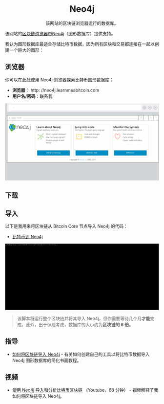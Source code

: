 # <center>Neo4j</center>

<center>该网站的区块链浏览器运行的数据库。</center>

该网站的[区块链浏览器](https://learnmeabitcoin.com/explorer/)由[Neo4j](https://neo4j.com/)（图形数据库）提供支持。

我认为图形数据库最适合存储比特币数据，因为所有区块和交易都连接在一起以创建一个巨大的图形：

## 浏览器

你可以在此处使用 Neo4j 浏览器探索比特币图形数据库：
* **浏览器**： http: //neo4j.learnmeabitcoin.com
* **用户名/密码**：联系我

![browser.gif](img/browser.gif)

## 下载

## 导入

以下是我用来将区块链从 Bitcoin Core 节点导入 Neo4j 的代码：

* [比特币到 Neo4j](https://github.com/in3rsha/bitcoin-to-neo4j)

![import.gif](img/import.gif)


>该脚本将运行整个区块链并将其导入 Neo4j，但你需要等待几个月**才能**完成。此外，出于保险考虑，数据库的大小约为**区块链的 6 倍。**

## 指导

* [如何将区块链导入 Neo4j](https://learnmeabitcoin.com/neo4j/how/) - 有关如何创建自己的工具以将比特币数据导入 Neo4j 图形数据库的简化书面教程。

## 视频

* [使用 Neo4j 导入和分析比特币区块链](https://www.youtube.com/watch?v=NSaYAPiJc-M) （Youtube，68 分钟） - 视频解释了我如何将区块链导入 Neo4j。